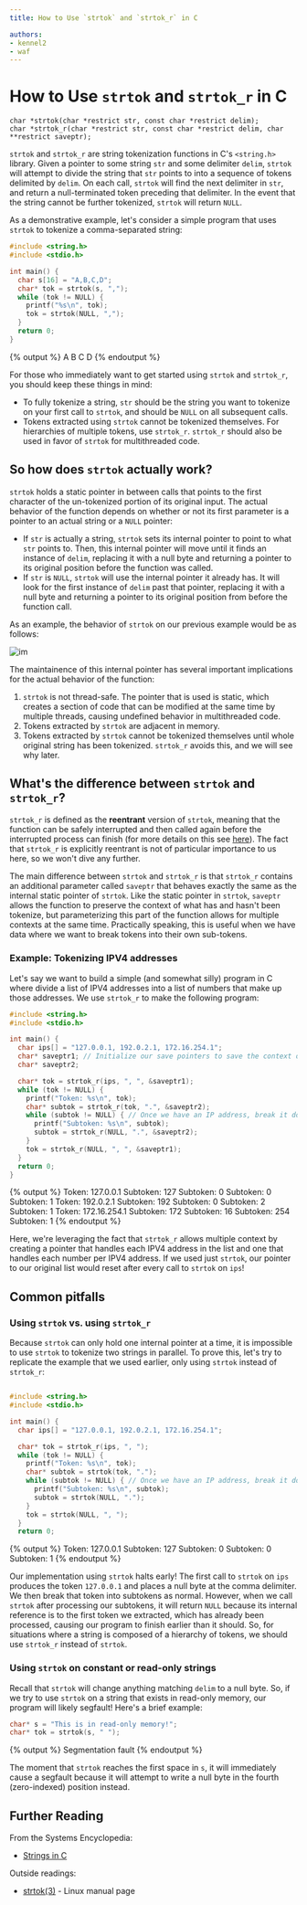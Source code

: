 ```yaml
---
title: How to Use `strtok` and `strtok_r` in C

authors:
- kennel2
- waf
---
```


<link rel="stylesheet" href="https://cdnjs.cloudflare.com/ajax/libs/prism-themes/1.9.0/prism-a11y-dark.min.css" integrity="sha512-bd1K4DEquIavX49RSZHIE0Ye6RFOVlGLhtGow9KDbLYqOd/ufhshkP0GoJoVR1jqj7FmOffvVIKuq1tcXlN9ZA==" crossorigin="anonymous" referrerpolicy="no-referrer" />

# How to Use `strtok` and `strtok_r` in C

```
char *strtok(char *restrict str, const char *restrict delim);
char *strtok_r(char *restrict str, const char *restrict delim, char **restrict saveptr);
```

`strtok` and `strtok_r` are string tokenization functions in C's `<string.h>` library. Given a pointer to some string `str` and some delimiter `delim`, `strtok` will attempt to divide the string that `str` points to into a sequence of tokens delimited by `delim`. On each call, `strtok` will find the next delimiter in `str`, and return a null-terminated token preceding that delimiter. In the event that the string cannot be further tokenized, `strtok` will return `NULL`.

As a demonstrative example, let's consider a simple program that uses `strtok` to tokenize a comma-separated string:

```c
#include <string.h>
#include <stdio.h>

int main() {
  char s[16] = "A,B,C,D";
  char* tok = strtok(s, ",");
  while (tok != NULL) {
    printf("%s\n", tok);
    tok = strtok(NULL, ",");
  }
  return 0;
}
```
{% output %}
A
B
C
D
{% endoutput %}

For those who immediately want to get started using `strtok` and `strtok_r`, you should keep these things in mind:
- To fully tokenize a string, `str` should be the string you want to tokenize on your first call to `strtok`, and should be `NULL` on all subsequent calls.
- Tokens extracted using `strtok` cannot be tokenized themselves. For hierarchies of multiple tokens, use `strtok_r`. `strtok_r` should also be used in favor of `strtok` for multithreaded code.

## So how does `strtok` actually work?

`strtok` holds a static pointer in between calls that points to the first character of the un-tokenized portion of its original input. The actual behavior of the function depends on whether or not its first parameter is a pointer to an actual string or a `NULL` pointer:
- If `str` is actually a string, `strtok` sets its internal pointer to point to what `str` points to. Then, this internal pointer will move until it finds an instance of `delim`, replacing it with a null byte and returning a pointer to its original position before the function was called.
- If `str` is `NULL`, `strtok` will use the internal pointer it already has. It will look for the first instance of `delim` past that pointer, replacing it with a null byte and returning a pointer to its original position from before the function call.

As an example, the behavior of `strtok` on our previous example would be as follows:

![im](../static/c-strtok/strtok_example.png)

The maintainence of this internal pointer has several important implications for the actual behavior of the function:
1. `strtok` is not thread-safe. The pointer that is used is static, which creates a section of code that can be modified at the same time by multiple threads, causing undefined behavior in multithreaded code.
2. Tokens extracted by `strtok` are adjacent in memory.
3. Tokens extracted by `strtok` cannot be tokenized themselves until whole original string has been tokenized. `strtok_r` avoids this, and we will see why later.

## What's the difference between `strtok` and `strtok_r`?

`strtok_r` is defined as the **reentrant** version of `strtok`, meaning that the function can be safely interrupted and then called again before the interrupted process can finish (for more details on this see [here](https://www.ibm.com/docs/en/aix/7.2?topic=programming-writing-reentrant-threadsafe-code)). The fact that `strtok_r` is explicitly reentrant is not of particular importance to us here, so we won't dive any further.

The main difference between `strtok` and `strtok_r` is that `strtok_r` contains an additional parameter called `saveptr` that behaves exactly the same as the internal static pointer of `strtok`. Like the static pointer in `strtok`, `saveptr` allows the function to preserve the context of what has and hasn't been tokenize, but parameterizing this part of the function allows for multiple contexts at the same time. Practically speaking, this is useful when we have data where we want to break tokens into their own sub-tokens.

### Example: Tokenizing IPV4 addresses

Let's say we want to build a simple (and somewhat silly) program in C where divide a list of IPV4 addresses into a list of numbers that make up those addresses. We use `strtok_r` to make the following program:

```c
#include <string.h>
#include <stdio.h>

int main() {
  char ips[] = "127.0.0.1, 192.0.2.1, 172.16.254.1";
  char* saveptr1; // Initialize our save pointers to save the context of tokens
  char* saveptr2; 

  char* tok = strtok_r(ips, ", ", &saveptr1);
  while (tok != NULL) {
    printf("Token: %s\n", tok);
    char* subtok = strtok_r(tok, ".", &saveptr2);
    while (subtok != NULL) { // Once we have an IP address, break it down into each dotted number
      printf("Subtoken: %s\n", subtok);
      subtok = strtok_r(NULL, ".", &saveptr2);
    }
    tok = strtok_r(NULL, ", ", &saveptr1);
  }
  return 0;
}
```
{% output %}
Token: 127.0.0.1
Subtoken: 127
Subtoken: 0
Subtoken: 0
Subtoken: 1
Token: 192.0.2.1
Subtoken: 192
Subtoken: 0
Subtoken: 2
Subtoken: 1
Token: 172.16.254.1
Subtoken: 172
Subtoken: 16
Subtoken: 254
Subtoken: 1
{% endoutput %}

Here, we're leveraging the fact that `strtok_r` allows multiple context by creating a pointer that handles each IPV4 address in the list and one that handles each number per IPV4 address. If we used just `strtok`, our pointer to our original list would reset after every call to `strtok` on `ips`! 

## Common pitfalls

### Using `strtok` vs. using `strtok_r`

Because `strtok` can only hold one internal pointer at a time, it is impossible to use `strtok` to tokenize two strings in parallel. To prove this, let's try to replicate the example that we used earlier, only using `strtok` instead of `strtok_r`:

```c

#include <string.h>
#include <stdio.h>

int main() {
  char ips[] = "127.0.0.1, 192.0.2.1, 172.16.254.1";

  char* tok = strtok_r(ips, ", ");
  while (tok != NULL) {
    printf("Token: %s\n", tok);
    char* subtok = strtok(tok, ".");
    while (subtok != NULL) { // Once we have an IP address, break it down into each dotted number
      printf("Subtoken: %s\n", subtok);
      subtok = strtok(NULL, ".");
    }
    tok = strtok(NULL, ", ");
  }
  return 0;
```
{% output %}
Token: 127.0.0.1
Subtoken: 127
Subtoken: 0
Subtoken: 0
Subtoken: 1
{% endoutput %}

Our implementation using `strtok` halts early! The first call to `strtok` on `ips` produces the token `127.0.0.1` and places a null byte at the comma delimiter. We then break that token into subtokens as normal. However, when we call `strtok` after processing our subtokens, it will return `NULL` because its internal reference is to the first token we extracted, which has already been processed, causing our program to finish earlier than it should. So, for situations where a string is composed of a hierarchy of tokens, we should use `strtok_r` instead of `strtok`.

### Using `strtok` on constant or read-only strings

Recall that `strtok` will change anything matching `delim` to a null byte. So, if we try to use `strtok` on a string that exists in read-only memory, our program will likely segfault! Here's a brief example:

```c
char* s = "This is in read-only memory!";
char* tok = strtok(s, " ");
```
{% output %}
Segmentation fault
{% endoutput %}

The moment that `strtok` reaches the first space in `s`, it will immediately cause a segfault because it will attempt to write a null byte in the fourth (zero-indexed) position instead.

## Further Reading

From the Systems Encyclopedia:
- [Strings in C](../c-strings)

Outside readings:
- [strtok(3)](https://man7.org/linux/man-pages/man3/strtok.3.html) - Linux manual page 
